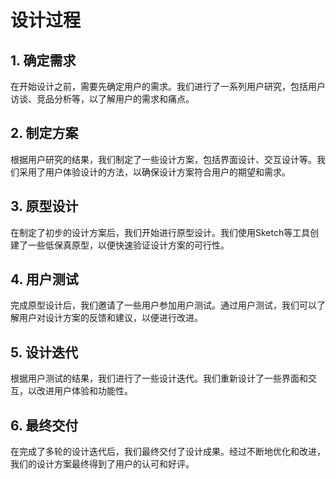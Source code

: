 # 设计过程

## 1. 确定需求

在开始设计之前，需要先确定用户的需求。我们进行了一系列用户研究，包括用户访谈、竞品分析等，以了解用户的需求和痛点。

## 2. 制定方案

根据用户研究的结果，我们制定了一些设计方案，包括界面设计、交互设计等。我们采用了用户体验设计的方法，以确保设计方案符合用户的期望和需求。

## 3. 原型设计

在制定了初步的设计方案后，我们开始进行原型设计。我们使用Sketch等工具创建了一些低保真原型，以便快速验证设计方案的可行性。

## 4. 用户测试

完成原型设计后，我们邀请了一些用户参加用户测试。通过用户测试，我们可以了解用户对设计方案的反馈和建议，以便进行改进。

## 5. 设计迭代

根据用户测试的结果，我们进行了一些设计迭代。我们重新设计了一些界面和交互，以改进用户体验和功能性。

## 6. 最终交付

在完成了多轮的设计迭代后，我们最终交付了设计成果。经过不断地优化和改进，我们的设计方案最终得到了用户的认可和好评。
